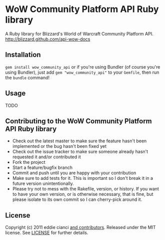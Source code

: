 # WoW Community Platform API Ruby library

A Ruby library for Blizzard's World of Warcraft Community Platform API. <http://blizzard.github.com/api-wow-docs>

## Installation

 `gem install wow_community_api` or if you're using Bundler (of course you're using Bundler), just add
 `gem "wow_community_api"` to your `Gemfile`, then run the `bundle` command!

## Usage

TODO

## Contributing to the WoW Community Platform API Ruby library
 
  * Check out the latest master to make sure the feature hasn't been implemented or the bug hasn't been fixed yet
  * Check out the issue tracker to make sure someone already hasn't requested it and/or contributed it
  * Fork the project
  * Start a feature/bugfix branch
  * Commit and push until you are happy with your contribution
  * Make sure to add tests for it. This is important so I don't break it in a future version unintentionally.
  * Please try not to mess with the Rakefile, version, or history. If you want to have your own version, or is otherwise necessary, that is fine, but please isolate to its own commit so I can cherry-pick around it.

## License

Copyright (c) 2011 eddie cianci [and contributors](http://github.com/defeated/wow_community_api/contributors). Released under the MIT license. See [LICENSE](https://github.com/defeated/wow_community_api/blob/master/LICENSE) for further details.
